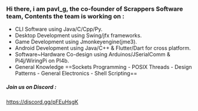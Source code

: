 ### Hi there, i am pavl_g, the co-founder of Scrappers Software team, Contents the team is working on : 

* CLI Software using Java/C/Cpp/Py.
* Desktop Development using Swing/jfx frameworks.
* Game Development using Jmonkeyengine(jme3).
* Android Development using Java/C++ & Flutter/Dart for cross platform.
* Software~Hardware Co-design using Arduinos/JSerialComm & Pi4j/WiringPi on PI4b.
* General Knowledge ==Sockets Programming - POSIX Threads - Design Patterns - General Electronics - Shell Scripting==

##### Join us on Discord : 
https://discord.gg/pFEuHsgK
